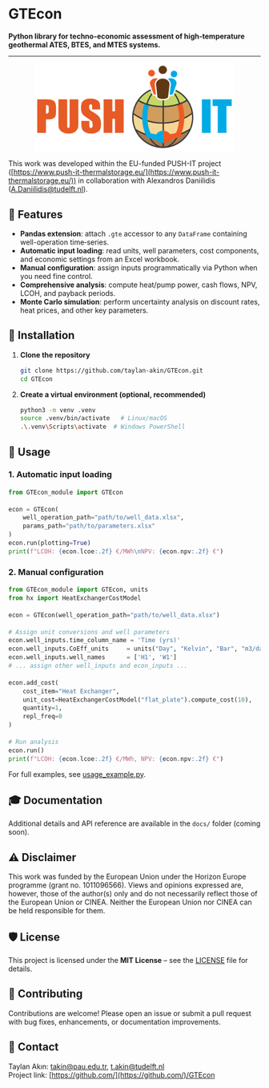 # GTEcon



**Python library for techno-economic assessment of high‑temperature geothermal ATES, BTES, and MTES systems.**

---

<p align="center">
  <img src="docs/logo/Logo-push-it-final_horizontaal-1024x446.png" alt="PUSH-IT Logo" width="400" />
</p>

This work was developed within the EU-funded PUSH-IT project ([https://www.push-it-thermalstorage.eu/](https://www.push-it-thermalstorage.eu/)) in collaboration with Alexandros Daniilidis ([A.Daniilidis@tudelft.nl](mailto\:A.Daniilidis@tudelft.nl)).

## 🚀 Features

- **Pandas extension**: attach `.gte` accessor to any `DataFrame` containing well-operation time‑series.
- **Automatic input loading**: read units, well parameters, cost components, and economic settings from an Excel workbook.
- **Manual configuration**: assign inputs programmatically via Python when you need fine control.
- **Comprehensive analysis**: compute heat/pump power, cash flows, NPV, LCOH, and payback periods.
- **Monte Carlo simulation**: perform uncertainty analysis on discount rates, heat prices, and other key parameters.

## 🔧 Installation

1. **Clone the repository**

   ```bash
   git clone https://github.com/taylan-akin/GTEcon.git
   cd GTEcon
   ```

2. **Create a virtual environment (optional, recommended)**

   ```bash
   python3 -m venv .venv
   source .venv/bin/activate   # Linux/macOS
   .\.venv\Scripts\activate  # Windows PowerShell
   ```

## 📖 Usage

### 1. Automatic input loading

```python
from GTEcon_module import GTEcon

econ = GTEcon(
    well_operation_path="path/to/well_data.xlsx",
    params_path="path/to/parameters.xlsx"
)
econ.run(plotting=True)
print(f"LCOH: {econ.lcoe:.2f} €/MWh\nNPV: {econ.npv:.2f} €")
```

### 2. Manual configuration

```python
from GTEcon_module import GTEcon, units
from hx import HeatExchangerCostModel

econ = GTEcon(well_operation_path="path/to/well_data.xlsx")

# Assign unit conversions and well parameters
econ.well_inputs.time_column_name = 'Time (yrs)'
econ.well_inputs.CoEff_units     = units("Day", "Kelvin", "Bar", "m3/day")
econ.well_inputs.well_names      = ['H1', 'W1']
# ... assign other well_inputs and econ_inputs ...

econ.add_cost(
    cost_item="Heat Exchanger",
    unit_cost=HeatExchangerCostModel("flat_plate").compute_cost(10),
    quantity=1,
    repl_freq=0
)

# Run analysis
econ.run()
print(f"LCOH: {econ.lcoe:.2f} €/MWh, NPV: {econ.npv:.2f} €")
```

For full examples, see [usage\_example.py](usage_example.py).

## 🎓 Documentation

Additional details and API reference are available in the `docs/` folder (coming soon).

## ⚠️ Disclaimer
This work was funded by the European Union under the Horizon Europe programme (grant no. 1011096566). Views and opinions expressed are, however, those of the author(s) only and do not necessarily reflect those of the European Union or CINEA. Neither the European Union nor CINEA can be held responsible for them.

## 🛡 License

This project is licensed under the **MIT License** – see the [LICENSE](LICENSE) file for details.

## 🤝 Contributing

Contributions are welcome! Please open an issue or submit a pull request with bug fixes, enhancements, or documentation improvements.

## 📧 Contact

Taylan Akın: [takin@pau.edu.tr](mailto\:takin@pau.edu.tr), [t.akin@tudelft.nl](mailto\:t.akin@tudelft.nl)\
Project link: [https://github.com/](https://github.com/)/GTEcon

